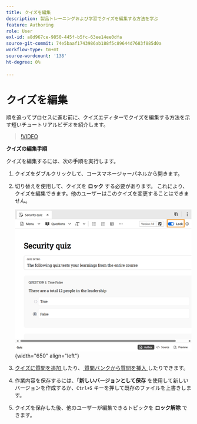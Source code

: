 ```yaml
---
title: クイズを編集
description: 製品トレーニングおよび学習でクイズを編集する方法を学ぶ
feature: Authoring
role: User
exl-id: a8d967ce-9850-445f-b5fc-63ee14ee0dfa
source-git-commit: 74e5baaf1743986ab188f5c89644d7683f885d0a
workflow-type: tm+mt
source-wordcount: '138'
ht-degree: 0%

---
```


# クイズを編集

順を追ってプロセスに進む前に、クイズエディターでクイズを編集する方法を示す短いチュートリアルビデオを紹介します。

>[!VIDEO](https://video.tv.adobe.com/v/3475209/aem-guides-learning-content)

**クイズの編集手順**

クイズを編集するには、次の手順を実行します。

1. クイズをダブルクリックして、コースマネージャーパネルから開きます。
1. 切り替えを使用して、クイズを **ロック** する必要があります。 これにより、クイズを編集できます。他のユーザーはこのクイズを変更することはできません。

   ![](assets/quiz-lock.png){width="650" align="left"}

1. [ クイズに質問を追加 ](./quiz-insert-questions.md) したり、[ 質問バンクから質問を挿入 ](./insert-questions.md) したりできます。
1. 作業内容を保存するには、「**新しいバージョンとして保存** を使用して新しいバージョンを作成するか、`Ctrl+S` キーを押して既存のファイルを上書きします。
1. クイズを保存した後、他のユーザーが編集できるトピックを **ロック解除** できます。
